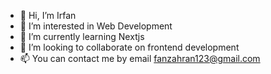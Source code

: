 - 👋 Hi, I’m Irfan
- 👀 I’m interested in Web Development
- 🌱 I’m currently learning Nextjs
- 💞️ I’m looking to collaborate on frontend development
- 📫 You can contact me by email fanzahran123@gmail.com

<!---
irfan-za/irfan-za is a ✨ special ✨ repository because its `README.md` (this file) appears on your GitHub profile.
You can click the Preview link to take a look at your changes.
--->
